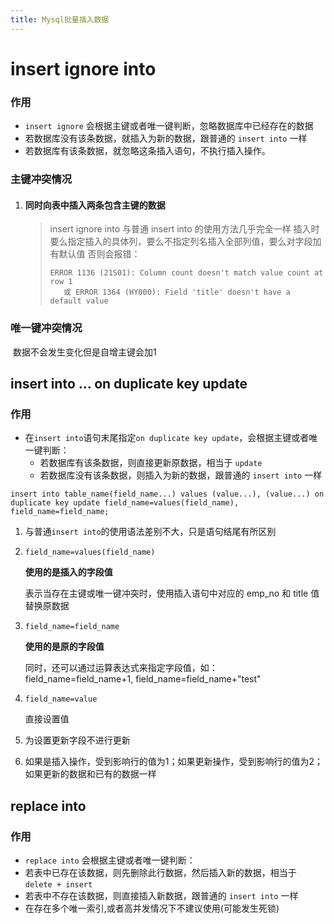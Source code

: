 ```yaml
---
title: Mysql批量插入数据
---
```


# insert ignore into

### 作用

- `insert ignore` 会根据主键或者唯一键判断，忽略数据库中已经存在的数据
- 若数据库没有该条数据，就插入为新的数据，跟普通的 `insert into` 一样
- 若数据库有该条数据，就忽略这条插入语句，不执行插入操作。

### 主键冲突情况

1. #### 同时向表中插入两条包含主键的数据

   > insert ignore into 与普通 insert into 的使用方法几乎完全一样
   > 插入时要么指定插入的具体列，要么不指定列名插入全部列值，要么对字段加有默认值
   > 否则会报错：
   >
   > ```
   > ERROR 1136 (21S01): Column count doesn't match value count at row 1
   >    或 ERROR 1364 (HY000): Field 'title' doesn't have a default value
   > ```

### 唯一键冲突情况

​	数据不会发生变化但是自增主键会加1

## insert into ... on duplicate key update

### 作用

- 在`insert into`语句末尾指定`on duplicate key update`，会根据主键或者唯一键判断：
  - 若数据库有该条数据，则直接更新原数据，相当于 `update`
  - 若数据库没有该条数据，则插入为新的数据，跟普通的 `insert into` 一样



```
insert into table_name(field_name...) values (value...), (value...) on duplicate key update field_name=values(field_name), field_name=field_name;
```

1. 与普通` insert into `的使用语法差别不大，只是语句结尾有所区别

2. `field_name=values(field_name)`

   **使用的是插入的字段值**

   表示当存在主键或唯一键冲突时，使用插入语句中对应的 emp_no 和 title 值替换原数据

3. `field_name=field_name`

   **使用的是原的字段值**

   同时，还可以通过运算表达式来指定字段值，如：field_name=field_name+1, field_name=field_name+"test"

4. `field_name=value`

   直接设置值

5. 为设置更新字段不进行更新

6. 如果是插入操作，受到影响行的值为1；如果更新操作，受到影响行的值为2；如果更新的数据和已有的数据一样

## replace into

### 作用

* `replace into` 会根据主键或者唯一键判断：
* 若表中已存在该数据，则先删除此行数据，然后插入新的数据，相当于 `delete + insert`
* 若表中不存在该数据，则直接插入新数据，跟普通的 `insert into` 一样
* 在存在多个唯一索引,或者高并发情况下不建议使用(可能发生死锁)